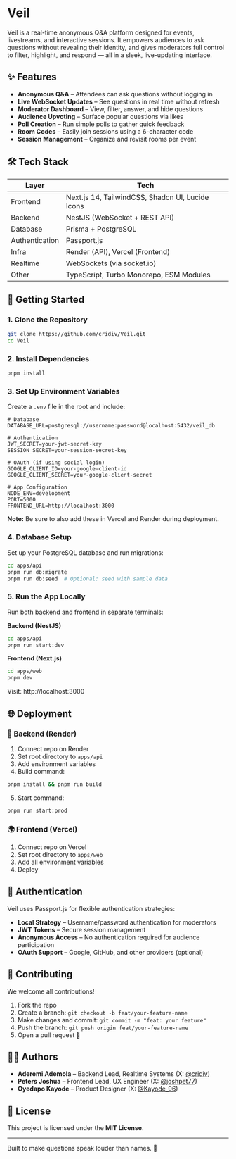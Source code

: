 # Veil

Veil is a real-time anonymous Q&A platform designed for events, livestreams, and interactive sessions. It empowers audiences to ask questions without revealing their identity, and gives moderators full control to filter, highlight, and respond — all in a sleek, live-updating interface.

## ✨ Features

- **Anonymous Q&A** – Attendees can ask questions without logging in
- **Live WebSocket Updates** – See questions in real time without refresh
- **Moderator Dashboard** – View, filter, answer, and hide questions
- **Audience Upvoting** – Surface popular questions via likes
- **Poll Creation** – Run simple polls to gather quick feedback
- **Room Codes** – Easily join sessions using a 6-character code
- **Session Management** – Organize and revisit rooms per event

## 🛠️ Tech Stack

| Layer          | Tech                          |
|----------------|-------------------------------|
| Frontend       | Next.js 14, TailwindCSS, Shadcn UI, Lucide Icons |
| Backend        | NestJS (WebSocket + REST API) |
| Database       | Prisma + PostgreSQL           |
| Authentication | Passport.js                   |
| Infra          | Render (API), Vercel (Frontend) |
| Realtime       | WebSockets (via socket.io)    |
| Other          | TypeScript, Turbo Monorepo, ESM Modules |

## 🚀 Getting Started

### 1. Clone the Repository
```bash
git clone https://github.com/cridiv/Veil.git
cd Veil
```

### 2. Install Dependencies
```bash
pnpm install
```


### 3. Set Up Environment Variables
Create a `.env` file in the root and include:
```env
# Database
DATABASE_URL=postgresql://username:password@localhost:5432/veil_db

# Authentication
JWT_SECRET=your-jwt-secret-key
SESSION_SECRET=your-session-secret-key

# OAuth (if using social login)
GOOGLE_CLIENT_ID=your-google-client-id
GOOGLE_CLIENT_SECRET=your-google-client-secret

# App Configuration
NODE_ENV=development
PORT=5000
FRONTEND_URL=http://localhost:3000
```

**Note:** Be sure to also add these in Vercel and Render during deployment.

### 4. Database Setup
Set up your PostgreSQL database and run migrations:
```bash
cd apps/api
pnpm run db:migrate
pnpm run db:seed  # Optional: seed with sample data
```

### 5. Run the App Locally
Run both backend and frontend in separate terminals:

**Backend (NestJS)**
```bash
cd apps/api
pnpm run start:dev
```

**Frontend (Next.js)**
```bash
cd apps/web
pnpm dev
```

Visit: http://localhost:3000

## 🌐 Deployment

### 📡 Backend (Render)
1. Connect repo on Render
2. Set root directory to `apps/api`
3. Add environment variables
4. Build command:
```bash
pnpm install && pnpm run build
```
5. Start command:
```bash
pnpm run start:prod
```

### 🌍 Frontend (Vercel)
1. Connect repo on Vercel
2. Set root directory to `apps/web`
3. Add all environment variables
4. Deploy

## 🔐 Authentication

Veil uses Passport.js for flexible authentication strategies:

- **Local Strategy** – Username/password authentication for moderators
- **JWT Tokens** – Secure session management
- **Anonymous Access** – No authentication required for audience participation
- **OAuth Support** – Google, GitHub, and other providers (optional)

## 🤝 Contributing

We welcome all contributions!

1. Fork the repo
2. Create a branch: `git checkout -b feat/your-feature-name`
3. Make changes and commit: `git commit -m "feat: your feature"`
4. Push the branch: `git push origin feat/your-feature-name`
5. Open a pull request 🎉

## 👨‍💻 Authors

* **Aderemi Ademola** – Backend Lead, Realtime Systems (X: [@cridiv](https://x.com/cridiv))
* **Peters Joshua** – Frontend Lead, UX Engineer (X: [@joshpet77](https://x.com/joshpet77))
* **Oyedapo Kayode** – Product Designer (X: [@Kayode_96](https://x.com/Kayode_96))

## 📜 License

This project is licensed under the **MIT License**.

---

Built to make questions speak louder than names. 🫶
